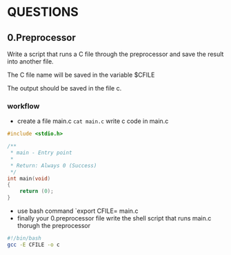 # QUESTIONS


## 0.Preprocessor

Write a script that runs a C file through the preprocessor and save the result into another file.

The C file name will be saved in the variable $CFILE

The output should be saved in the file c.

### workflow
- create a file main.c `cat main.c`
write  c code in main.c
```C
#include <stdio.h>

/**
 * main - Entry point
 *
 * Return: Always 0 (Success)
 */
int main(void)
{
    return (0);
}
```

- use bash command `export CFILE= main.c 
- finally your 0.preprocessor file write the shell script that runs main.c thorugh the preprocessor

```bash
#!/bin/bash 
gcc -E CFILE -o c
```

